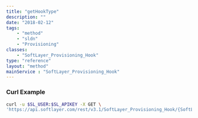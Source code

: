 ```yaml
---
title: "getHookType"
description: ""
date: "2018-02-12"
tags:
    - "method"
    - "sldn"
    - "Provisioning"
classes:
    - "SoftLayer_Provisioning_Hook"
type: "reference"
layout: "method"
mainService : "SoftLayer_Provisioning_Hook"
---
```


### Curl Example
```bash
curl -u $SL_USER:$SL_APIKEY -X GET \
'https://api.softlayer.com/rest/v3.1/SoftLayer_Provisioning_Hook/{SoftLayer_Provisioning_HookID}/getHookType'
```
